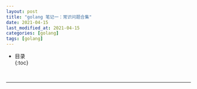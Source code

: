 ```yaml
---
layout: post
title: "golang 笔记一：常识问题合集"
date: 2021-04-15
last_modified_at: 2021-04-15
categories: [golang]
tags: [golang]
---
```


* 目录  
{:toc}
<br/>

---